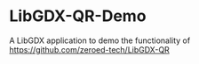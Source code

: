 # LibGDX-QR-Demo
A LibGDX application to demo the functionality of https://github.com/zeroed-tech/LibGDX-QR
